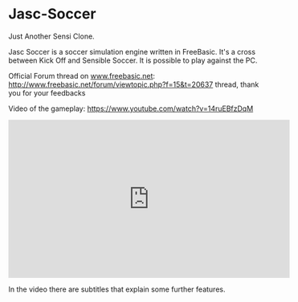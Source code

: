 Jasc-Soccer
===========

Just Another Sensi Clone.

Jasc Soccer is a soccer simulation engine written in FreeBasic.
It's a cross between Kick Off and Sensible Soccer.
It is possible to play against the PC.

Official Forum thread on www.freebasic.net:
http://www.freebasic.net/forum/viewtopic.php?f=15&t=20637 thread, thank you for your feedbacks

Video of the gameplay:
https://www.youtube.com/watch?v=14ruEBfzDqM
<iframe width="560" height="315" src="https://www.youtube.com/embed/14ruEBfzDqM" frameborder="0" allowfullscreen></iframe>

In the video there are subtitles that explain some further features.
